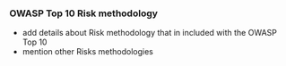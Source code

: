 ### OWASP Top 10 Risk methodology

- add details about Risk methodology that in included with the OWASP Top 10
- mention other Risks methodologies
